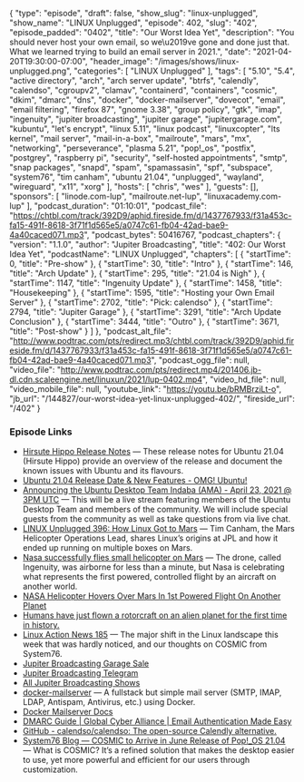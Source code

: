 {
  "type": "episode",
  "draft": false,
  "show_slug": "linux-unplugged",
  "show_name": "LINUX Unplugged",
  "episode": 402,
  "slug": "402",
  "episode_padded": "0402",
  "title": "Our Worst Idea Yet",
  "description": "You should never host your own email, so we\u2019ve gone and done just that. What we learned trying to build an email server in 2021.",
  "date": "2021-04-20T19:30:00-07:00",
  "header_image": "/images/shows/linux-unplugged.png",
  "categories": [
    "LINUX Unplugged"
  ],
  "tags": [
    "5.10",
    "5.4",
    "active directory",
    "arch",
    "arch server update",
    "btrfs",
    "calendly",
    "calendso",
    "cgroupv2",
    "clamav",
    "containerd",
    "containers",
    "cosmic",
    "dkim",
    "dmarc",
    "dns",
    "docker",
    "docker-mailserver",
    "dovecot",
    "email",
    "email filtering",
    "firefox 87",
    "gnome 3.38",
    "group policy",
    "gtk",
    "imap",
    "ingenuity",
    "jupiter broadcasting",
    "jupiter garage",
    "jupitergarage.com",
    "kubuntu",
    "let's encrypt",
    "linux 5.11",
    "linux podcast",
    "linuxcopter",
    "lts kernel",
    "mail server",
    "mail-in-a-box",
    "mailroute",
    "mars",
    "mx",
    "networking",
    "perseverance",
    "plasma 5.21",
    "pop!_os",
    "postfix",
    "postgrey",
    "raspberry pi",
    "security",
    "self-hosted appointments",
    "smtp",
    "snap packages",
    "snapd",
    "spam",
    "spamassasin",
    "spf",
    "subspace",
    "system76",
    "tim canham",
    "ubuntu 21.04",
    "unplugged",
    "wayland",
    "wireguard",
    "x11",
    "xorg"
  ],
  "hosts": [
    "chris",
    "wes"
  ],
  "guests": [],
  "sponsors": [
    "linode.com-lup",
    "mailroute.net-lup",
    "linuxacademy.com-lup"
  ],
  "podcast_duration": "01:10:01",
  "podcast_file": "https://chtbl.com/track/392D9/aphid.fireside.fm/d/1437767933/f31a453c-fa15-491f-8618-3f71f1d565e5/a0747c61-fb04-42ad-bae9-4a40caced071.mp3",
  "podcast_bytes": 50416767,
  "podcast_chapters": {
    "version": "1.1.0",
    "author": "Jupiter Broadcasting",
    "title": "402: Our Worst Idea Yet",
    "podcastName": "LINUX Unplugged",
    "chapters": [
      {
        "startTime": 0,
        "title": "Pre-show"
      },
      {
        "startTime": 30,
        "title": "Intro"
      },
      {
        "startTime": 146,
        "title": "Arch Update"
      },
      {
        "startTime": 295,
        "title": "21.04 is Nigh"
      },
      {
        "startTime": 1147,
        "title": "Ingenuity Update"
      },
      {
        "startTime": 1458,
        "title": "Housekeeping"
      },
      {
        "startTime": 1595,
        "title": "Hosting your Own Email Server"
      },
      {
        "startTime": 2702,
        "title": "Pick: calendso"
      },
      {
        "startTime": 2794,
        "title": "Jupiter Garage"
      },
      {
        "startTime": 3291,
        "title": "Arch Update Conclusion"
      },
      {
        "startTime": 3444,
        "title": "Outro"
      },
      {
        "startTime": 3671,
        "title": "Post-show"
      }
    ]
  },
  "podcast_alt_file": "http://www.podtrac.com/pts/redirect.mp3/chtbl.com/track/392D9/aphid.fireside.fm/d/1437767933/f31a453c-fa15-491f-8618-3f71f1d565e5/a0747c61-fb04-42ad-bae9-4a40caced071.mp3",
  "podcast_ogg_file": null,
  "video_file": "http://www.podtrac.com/pts/redirect.mp4/201406.jb-dl.cdn.scaleengine.net/linuxun/2021/lup-0402.mp4",
  "video_hd_file": null,
  "video_mobile_file": null,
  "youtube_link": "https://youtu.be/bRMBrziLt-o",
  "jb_url": "/144827/our-worst-idea-yet-linux-unplugged-402/",
  "fireside_url": "/402"
}


### Episode Links

  * [Hirsute Hippo Release Notes](https://discourse.ubuntu.com/t/hirsute-hippo-release-notes/19221 "Hirsute Hippo Release Notes") — These release notes for Ubuntu 21.04 (Hirsute Hippo) provide an overview of the release and document the known issues with Ubuntu and its flavours.
  * [Ubuntu 21.04 Release Date & New Features - OMG! Ubuntu!](https://www.omgubuntu.co.uk/2021/01/ubuntu-21-04-release-features "Ubuntu 21.04 Release Date & New Features - OMG! Ubuntu!")
  * [Announcing the Ubuntu Desktop Team Indaba (AMA) - April 23, 2021 @ 3PM UTC](https://discourse.ubuntu.com/t/announcing-the-ubuntu-desktop-team-indaba-ama-april-23-2021-3pm-utc/21591 "Announcing the Ubuntu Desktop Team Indaba \(AMA\) - April 23, 2021 @ 3PM UTC") — This will be a live stream featuring members of the Ubuntu Desktop Team and members of the community. We will include special guests from the community as well as take questions from via live chat.
  * [LINUX Unplugged 396: How Linux Got to Mars](https://linuxunplugged.com/396 "LINUX Unplugged 396: How Linux Got to Mars") — Tim Canham, the Mars Helicopter Operations Lead, shares Linux’s origins at JPL and how it ended up running on multiple boxes on Mars.
  * [Nasa successfully flies small helicopter on Mars](https://www.bbc.com/news/science-environment-56799755 "Nasa successfully flies small helicopter on Mars") — The drone, called Ingenuity, was airborne for less than a minute, but Nasa is celebrating what represents the first powered, controlled flight by an aircraft on another world.
  * [NASA Helicopter Hovers Over Mars In 1st Powered Flight On Another Planet](https://www.npr.org/2021/04/19/985588253/success-nasas-ingenuity-makes-first-powered-flight-on-mars "NASA Helicopter Hovers Over Mars In 1st Powered Flight On Another Planet")
  * [Humans have just flown a rotorcraft on an alien planet for the first time in history.](https://www.reddit.com/r/space/comments/mty59n/humans_have_just_flown_a_rotorcraft_on_an_alien/?utm_name=iossmf "Humans have just flown a rotorcraft on an alien planet for the first time in history.")
  * [Linux Action News 185](https://linuxactionnews.com/185 "Linux Action News 185") — The major shift in the Linux landscape this week that was hardly noticed, and our thoughts on COSMIC from System76.
  * [Jupiter Broadcasting Garage Sale](http://jupitergarage.com/ "Jupiter Broadcasting Garage Sale")
  * [Jupiter Broadcasting Telegram](http://jupiterbroadcasting.com/telegram "Jupiter Broadcasting Telegram")
  * [All Jupiter Broadcasting Shows](https://feed.jupiter.zone/allshows "All Jupiter Broadcasting Shows")
  * [docker-mailserver](https://github.com/docker-mailserver/docker-mailserver "docker-mailserver") — A fullstack but simple mail server (SMTP, IMAP, LDAP, Antispam, Antivirus, etc.) using Docker.
  * [Docker Mailserver Docs](https://docker-mailserver.github.io/docker-mailserver/edge/ "Docker Mailserver Docs")
  * [DMARC Guide | Global Cyber Alliance | Email Authentication Made Easy](https://dmarcguide.globalcyberalliance.org/#/ "DMARC Guide | Global Cyber Alliance | Email Authentication Made Easy")
  * [GitHub - calendso/calendso: The open-source Calendly alternative.](https://github.com/calendso/calendso "GitHub - calendso/calendso: The open-source Calendly alternative.")
  * [System76 Blog — COSMIC to Arrive in June Release of Pop!_OS 21.04](https://blog.system76.com/post/648371526931038208/cosmic-to-arrive-in-june-release-of-popos-2104 "System76 Blog — COSMIC to Arrive in June Release of Pop!_OS 21.04") — What is COSMIC? It’s a refined solution that makes the desktop easier to use, yet more powerful and efficient for our users through customization.


